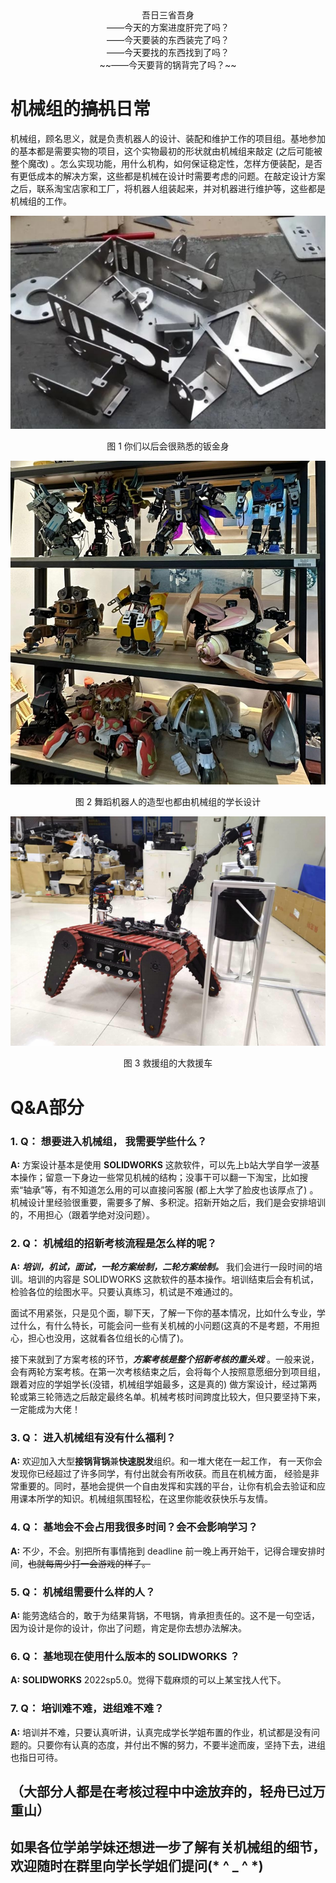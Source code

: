 <center>吾日三省吾身</center>
<center>——今天的方案进度肝完了吗？</center>
<center>——今天要装的东西装完了吗？</center>
<center>——今天要找的东西找到了吗？</center>
<center>~~——今天要背的锅背完了吗？~~</center>

# 机械组的~~搞机~~日常

机械组，顾名思义，就是负责机器人的设计、装配和维护工作的项目组。基地参加的基本都是需要实物的项目，这个实物最初的形状就由机械组来敲定 (之后可能被整个魔改) 。怎么实现功能，用什么机构，如何保证稳定性，怎样方便装配，是否有更低成本的解决方案，这些都是机械在设计时需要考虑的问题。在敲定设计方案之后，联系淘宝店家和工厂，将机器人组装起来，并对机器进行维护等，这些都是机械组的工作。

![机械1](assets/机械1.png)<center>图 1 你们以后会很熟悉的钣金身</center>

![机械2](assets/机械2.jpg)<center>图 2 舞蹈机器人的造型也都由机械组的学长设计</center>

![机械3](assets/机械3.png)<center>图 3 救援组的大救援车</center>

# Q&A部分

### 1. Q： 想要进入机械组， 我需要学些什么？
**A:** 方案设计基本是使用 **SOLIDWORKS** 这款软件，可以先上b站大学自学一波基本操作；留意一下身边一些常见机械的结构；没事干可以翻一下淘宝，比如搜索“轴承”等，有不知道怎么用的可以直接问客服 (都上大学了脸皮也该厚点了) 。机械设计里经验很重要，需要多了解、多积淀。招新开始之后，我们是会安排培训的，不用担心（跟着学绝对没问题）。

### 2. Q： 机械组的招新考核流程是怎么样的呢？
**A:** ***培训，机试，面试，一轮方案绘制，二轮方案绘制。*** 我们会进行一段时间的培训。培训的内容是 SOLIDWORKS 这款软件的基本操作。培训结束后会有机试，检验各位的绘图水平。只要认真练习，机试是不难通过的。

面试不用紧张，只是见个面，聊下天，了解一下你的基本情况，比如什么专业，学过什么，有什么特长，可能会问一些有关机械的小问题(这真的不是考题，不用担心，担心也没用，这就看各位组长的心情了)。

接下来就到了方案考核的环节，***方案考核是整个招新考核的重头戏*** 。一般来说，会有两轮方案考核。在第一次考核结束之后，会将每个人按照意愿细分到项目组，跟着对应的学姐学长(没错，机械组学姐最多，这是真的) 做方案设计，经过第两轮或第三轮筛选之后敲定最终名单。机械考核时间跨度比较大，但只要坚持下来，一定能成为大佬！

### 3. Q： 进入机械组有没有什么福利？
**A:** 欢迎加入大型**接锅背锅**兼**快速脱发**组织。和一堆大佬在一起工作， 有一天你会发现你已经超过了许多同学，有付出就会有所收获。而且在机械方面， 经验是非常重要的。同时，基地会提供一个自由发挥和实践的平台，让你有机会去验证和应用课本所学的知识。机械组氛围轻松，在这里你能收获快乐与友情。

### 4. Q： 基地会不会占用我很多时间？会不会影响学习？
**A:** 不少，不会。别把所有事情拖到 deadline 前一晚上再开始干，记得合理安排时间，~~也就每周少打一会游戏的样子。~~

### 5. Q： 机械组需要什么样的人？
**A:** 能劳逸结合的，敢于为结果背锅，不甩锅，肯承担责任的。这不是一句空话，因为设计是你的设计，你出了问题，肯定是你去想办法解决。

### 6. Q： 基地现在使用什么版本的 SOLIDWORKS ？
**A:** **SOLIDWORKS** 2022sp5.0。觉得下载麻烦的可以上某宝找人代下。

### 7. Q： 培训难不难，进组难不难？
**A:** 培训并不难，只要认真听讲，认真完成学长学姐布置的作业，机试都是没有问题的。只要你有认真的态度，并付出不懈的努力，不要半途而废，坚持下去，进组也指日可待。

## （大部分人都是在考核过程中中途放弃的，轻舟已过万重山）

## 如果各位学弟学妹还想进一步了解有关机械组的细节，欢迎随时在群里向学长学姐们提问(* ^ _ ^ *)
